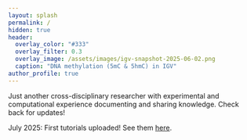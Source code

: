 ```yaml
---
layout: splash
permalink: /
hidden: true
header:
  overlay_color: "#333"
  overlay_filter: 0.3 
  overlay_image: /assets/images/igv-snapshot-2025-06-02.png
  caption: "DNA methylation (5mC & 5hmC) in IGV"
author_profile: true   
---
```


Just another cross-disciplinary researcher with experimental and computational experience documenting and sharing knowledge. Check back for updates!

July 2025: First tutorials uploaded! See them [here](https://jazsakr.github.io/website/).